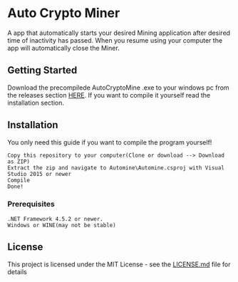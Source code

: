 # Auto Crypto Miner

A app that automatically starts your desired Mining application after desired time of inactivity has passed.
When you resume using your computer the app will automatically close the Miner.

## Getting Started

Download the precompilede AutoCryptoMine .exe to your windows pc from the releases section [HERE](/releases).
If you want to compile it yourself read the installation section.

## Installation

You only need this guide if you want to compile the program yourself!
```
Copy this repository to your computer(Clone or download --> Download as ZIP)
Extract the zip and navigate to Automine\Automine.csproj with Visual Studio 2015 or newer
Compile
Done!
```

### Prerequisites

```
.NET Framework 4.5.2 or newer.
Windows or WINE(may not be stable)
```


## License

This project is licensed under the MIT License - see the [LICENSE.md](LICENSE.md) file for details
